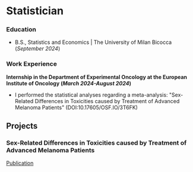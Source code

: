 # Statistician

### Education
- B.S., Statistics and Economics | The University of Milan Bicocca (_September 2024_)
### Work Experience
**Internship in the Department of Experimental Oncology at the European Institute of Oncology (_March 2024-August 2024_)**
- I performed the statistical analyses regarding a meta-analysis: "Sex-Related Differences in Toxicities caused by Treatment of Advanced Melanoma Patients" (DOI:10.17605/OSF.IO/3T6FK)

## Projects
### Sex-Related Differences in Toxicities caused by Treatment of Advanced Melanoma Patients
[Publication](https://osf.io/3t6fk/)
